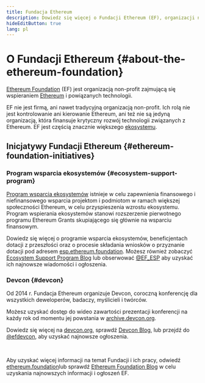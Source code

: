 ```yaml
---
title: Fundacja Ethereum
description: Dowiedz się więcej o Fundacji Ethereum (EF), organizacji non-profit poświęconej wspieraniu Ethereum i powiązanych technologii.
hideEditButton: true
lang: pl
---
```


# O Fundacji Ethereum \{#about-the-ethereum-foundation}

<Logo/>

[Ethereum Foundation](http://ethereum.foundation/) (EF) jest organizacją non-profit zajmującą się wspieraniem [Ethereum](/what-is-ethereum/) i powiązanych technologii.

EF nie jest firmą, ani nawet tradycyjną organizacją non-profit. Ich rolą nie jest kontrolowanie ani kierowanie Ethereum, ani też nie są jedyną organizacją, która finansuje krytyczny rozwój technologii związanych z Ethereum. EF jest częścią znacznie większego [ekosystemu](/community/).

## Inicjatywy Fundacji Ethereum \{#ethereum-foundation-initiatives}

### Program wsparcia ekosystemów \{#ecosystem-support-program}

[Program wsparcia ekosystemów](https://esp.ethereum.foundation/) istnieje w celu zapewnienia finansowego i niefinansowego wsparcia projektom i podmiotom w ramach większej społeczności Ethereum, w celu przyspieszenia wzrostu ekosystemu. Program wspierania ekosystemów stanowi rozszerzenie pierwotnego programu Ethereum Grants skupiającego się głównie na wsparciu finansowym.

Dowiedz się więcej o programie wsparcia ekosystemów, beneficjentach dotacji z przeszłości oraz o procesie składania wniosków o przyznanie dotacji pod adresem [esp.ethereum.foundation](https://esp.ethereum.foundation/). Możesz również zobaczyć [Ecosystem Support Program Blog](https://blog.ethereum.org/category/ecosystem-support-program/) lub obserwować [@EF_ESP](https://twitter.com/EF_ESP) aby uzyskać ich najnowsze wiadomości i ogłoszenia.

### Devcon \{#devcon}

Od 2014 r. Fundacja Ethereum organizuje Devcon, coroczną konferencję dla wszystkich deweloperów, badaczy, myślicieli i twórców.

Możesz uzyskać dostęp do wideo zawartości prezentacji konferencji na każdy rok od momentu jej powstania w [archive.devcon.org](https://archive.devcon.org/).

Dowiedz się więcej na [devcon.org](https://devcon.org/), sprawdź [Devcon Blog](https://devcon.org/en/blogs/), lub przejdź do [@efdevcon](https://twitter.com/EFDevcon), aby uzyskać najnowsze ogłoszenia.

<br/>

Aby uzyskać więcej informacji na temat Fundacji i ich pracy, odwiedź [ethereum.foundation](http://ethereum.foundation/)lub sprawdź [Ethereum Foundation Blog](https://blog.ethereum.org/) w celu uzyskania najnowszych informacji i ogłoszeń EF.
